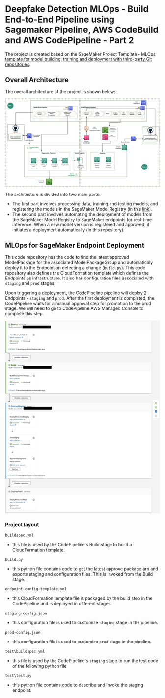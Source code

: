# Deepfake Detection MLOps - Build End-to-End Pipeline using Sagemaker Pipeline, AWS CodeBuild and AWS CodePipeline - Part 2

The project is created based on the [SageMaker Project Template - MLOps template for model building, training and deployment with third-party Git repositories](https://docs.aws.amazon.com/sagemaker/latest/dg/sagemaker-projects-templates-sm.html#sagemaker-projects-templates-git-code-pipeline).

## Overall Architecture

The overall architecture of the project is shown below:

![Overall Archiecture](./img/deepfake-mlops-architecture.jpg)

The architecture is divided into two main parts:

* The first part involves processing data, training and testing models, and registering the models in the SageMaker Model Registry (in this [link](https://github.com/naram92/DeepFakeDetection-mlops-model-building)).
* The second part involves automating the deployment of models from the SageMaker Model Registry to SageMaker endpoints for real-time inference. When a new model version is registered and approved, it initiates a deployment automatically (in this repository).

## MLOps for SageMaker Endpoint Deployment

This code repository has the code to find the latest approved ModelPackage for the associated ModelPackageGroup and automaticaly deploy it to the Endpoint on detecting a change (`build.py`). This code repository also defines the CloudFormation template which defines the Endpoints as infrastructure. It also has configuration files associated with `staging` and `prod` stages. 

Upon triggering a deployment, the CodePipeline pipeline will deploy 2 Endpoints - `staging` and `prod`. After the first deployment is completed, the CodePipeline waits for a manual approval step for promotion to the prod stage. We will need to go to CodePipeline AWS Managed Console to complete this step.

![CodePipeline Deploy](./img/codepipeline-deploy-screenshot.jpg)

### Project layout

`buildspec.yml`
 - this file is used by the CodePipeline's Build stage to build a CloudFormation template.

`build.py`
 - this python file contains code to get the latest approve package arn and exports staging and configuration files. This is invoked from the Build stage.

`endpoint-config-template.yml`
 - this CloudFormation template file is packaged by the build step in the CodePipeline and is deployed in different stages.

`staging-config.json`
 - this configuration file is used to customize `staging` stage in the pipeline. 

`prod-config.json`
 - this configuration file is used to customize `prod` stage in the pipeline.

`test\buildspec.yml`
  - this file is used by the CodePipeline's `staging` stage to run the test code of the following python file

`test\test.py`
  - this python file contains code to describe and invoke the staging endpoint. 






